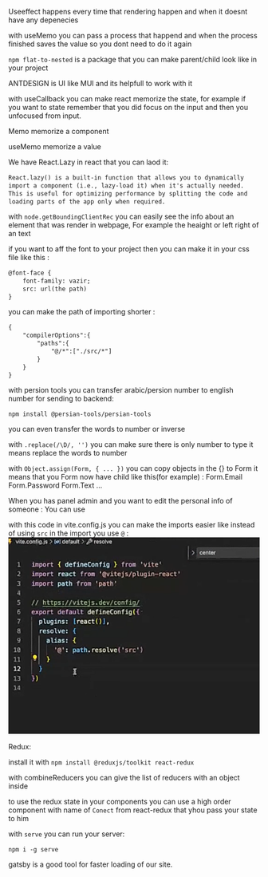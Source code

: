 Useeffect happens every time that rendering happen and when it doesnt have any depenecies

with useMemo you can pass a process that happend and when the process finished saves the value so you dont need to do it again

`npm flat-to-nested` is a package that you can make parent/child look like in your project

ANTDESIGN is UI like MUI and its helpfull to work with it

with useCallback you can make react memorize the state, for example if you want to state remember that you did focus on the input and then you unfocused from input.

Memo memorize a component

useMemo memorize a value

We have React.Lazy in react that you can laod it:

```
React.lazy() is a built-in function that allows you to dynamically import a component (i.e., lazy-load it) when it's actually needed. This is useful for optimizing performance by splitting the code and loading parts of the app only when required.
```

with `node.getBoundingClientRec` you can easily see the info about an element that was render in webpage, For example the heaight or left right of an text

if you want to aff the font to your project then you can make it in your css file like this :

```
@font-face {
    font-family: vazir;
    src: url(the path)
}

```

you can make the path of importing shorter :

```
{
    "compilerOptions":{
        "paths":{
            "@/*":["./src/*"]
        }
    }
}
```

with persion tools you can transfer arabic/persion number to english number for sending to backend:

```
npm install @persian-tools/persian-tools
```

you can even transfer the words to number or inverse

with `.replace(/\D/, '')` you can make sure there is only number to type it means replace the words to number

with `Object.assign(Form, { ... })` you can copy objects in the {} to Form it means that you Form now have child like this(for example) :
Form.Email
Form.Password
Form.Text
...

When you has panel admin and you want to edit the personal info of someone :
You can use

with this code in vite.config.js you can make the imports easier like instead of using `src` in the import you use `@` :
![alt text](assets/image2.png)

Redux:

install it with `npm install @reduxjs/toolkit react-redux`

with combineReducers you can give the list of reducers with an object inside

to use the redux state in your components you can use a high order component with name of `Conect` from react-redux that yhou pass your state to him

with `serve` you can run your server:

```
npm i -g serve
```

gatsby is a good tool for faster loading of our site.
